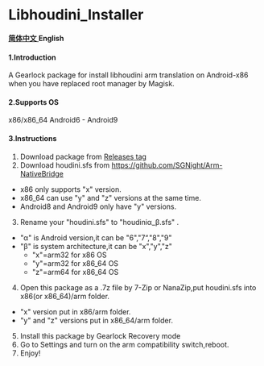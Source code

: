# Libhoudini_Installer

[ **简体中文** ](https://github.com/natsumerinchan/Libhoudini_Installer/blob/master/README_zh_cn.md) **English**

#### 1.Introduction
A Gearlock package for install libhoudini arm translation on Android-x86 when you have replaced root manager by Magisk.

#### 2.Supports OS
x86/x86_64 Android6 - Android9

#### 3.Instructions

1.  Download package from [Releases tag](https://github.com/natsumerinchan/Libhoudini_Installer/releases)
2.  Download houdini.sfs from https://github.com/SGNight/Arm-NativeBridge

- x86 only supports "x" version.
- x86_64 can use "y" and "z" versions at the same time.
- Android8 and Android9 only have "y" versions.

3.  Rename your "houdini.sfs" to "houdiniα_β.sfs" .

- "α" is Android version,it can be "6","7“,"8","9"
- "β" is system architecture,it can be "x","y","z" 
   - "x"=arm32 for x86 OS
   - "y"=arm32 for x86_64 OS
   - "z"=arm64 for x86_64 OS

4.  Open this package as a .7z file by 7-Zip or NanaZip,put houdini.sfs into x86(or x86_64)/arm folder.

- "x" version put in x86/arm folder.
- "y" and "z" versions put in x86_64/arm folder.

5.  Install this package by Gearlock Recovery mode
6.  Go to Settings and turn on the arm compatibility switch,reboot.
7.  Enjoy!


